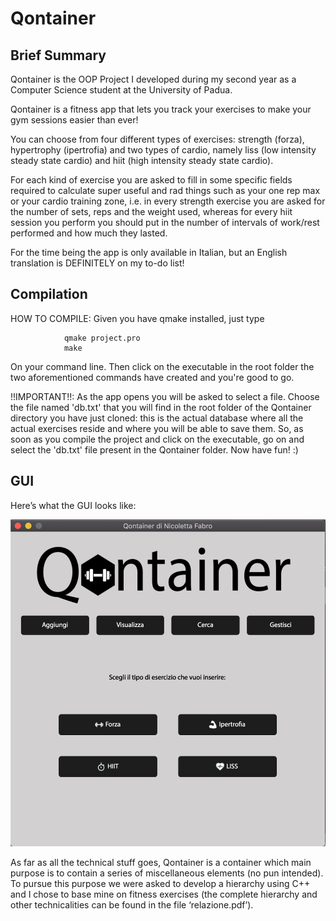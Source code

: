 # Qontainer

## Brief Summary

Qontainer is the OOP Project I developed during my second year as a Computer Science student at the University of Padua.

Qontainer is a fitness app that lets you track your exercises to make your gym sessions easier than ever!

You can choose from four different types of exercises: strength (forza), hypertrophy (ipertrofia) and two types of cardio, namely liss (low intensity steady state cardio) and hiit (high intensity steady state cardio). 

For each kind of exercise you are asked to fill in some specific fields required to calculate super useful and rad things such as your one rep max or your cardio training zone, i.e. in every strength exercise you are asked for the number of sets, reps and the weight used, whereas for every hiit session you perform you should put in the number of intervals of work/rest performed and how much they lasted.

For the time being the app is only available in Italian, but an English translation is DEFINITELY on my to-do list!

## Compilation

HOW TO COMPILE: Given you have qmake installed, just type 

                qmake project.pro
                make
                
On your command line. Then click on the executable in the root folder the two aforementioned commands have created and you're good to go.
                
!!IMPORTANT!!: As the app opens you will be asked to select a file. Choose the file named 'db.txt' that you will find in the root folder of the Qontainer directory you have just cloned: this is the actual database where all the actual exercises reside and where you will be able to save them. So, as soon as you compile the project and click on the executable, go on and select the 'db.txt' file present in the Qontainer folder. Now have fun! :)

## GUI

Here’s what the GUI looks like:

![Home Page](/GUI_img/home_page.png)

As far as all the technical stuff goes, Qontainer is a container which main purpose is to contain a series of miscellaneous elements (no pun intended).
To pursue this purpose we were asked to develop a hierarchy using C++ and I chose to base mine on fitness exercises (the complete hierarchy and other technicalities can be found in the file ‘relazione.pdf’).

